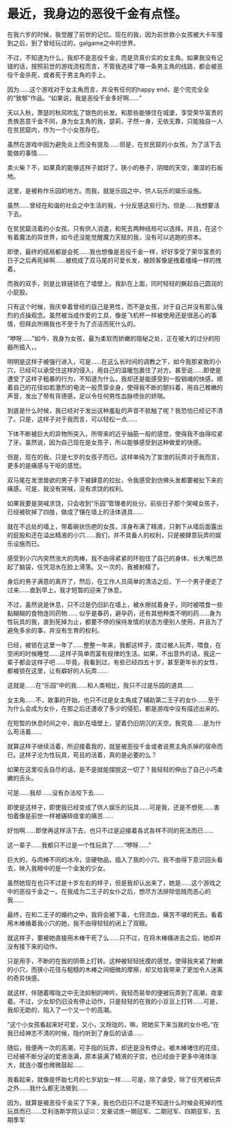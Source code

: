 # 最近，我身边的恶役千金有点怪。

在我六岁的时候，我觉醒了前世的记忆。现在的我，因为前世救小女孩被大卡车撞到之后，到了曾经玩过的，galgame之中的世界。

不过，不知道为什么，我却不是恶役千金，而是货真价实的女主角。如果我没有记错的话，按照前世的游戏流程而言，不管我选择了哪一条男主角的线路，都会被恶役千金杀死，或者死于男主角的手上。

因为……这个游戏对于女主角而言，并没有任何的happy end，是个完完全全的“致郁”作品。“如果说，我是恶役千金多好啊……”

天以入秋，萧瑟的秋风吹乱了银色的长发。和那些能够住在城堡，享受荣华富贵的贵族恶意千金不同，身为女主角的我，瑟莉，孑然一身，无依无靠，只能独自一人在贫民窟内，作为一个小女孩存在。

虽然在游戏中因为避免炎上而没有提及……但是，在贫民窟的小女孩，为了活下去能做的事情……

卖火柴？不，如果真的能够这样子就好了。狭小的巷子，阴暗的天空，潮湿的石板地。

这里，是被称作乐园的地方。而我，就是乐园之中，供人玩乐的娱乐设施。

虽然……曾经在和谐的社会之中生活的我，十分反感这些行为。但是……我想要活下去。

在贫民窟活着的小女孩，只有供人消遣，和死去两种结局可以选择。并且，在这个有着魔法的异世界，如今还没能觉醒魔力天赋的我，没有可以逃跑的资本。

即使，最终的结局都是会死……我也想像是恶役千金一样，好好享受了荣华富贵的日子之后再死掉啊……被梳成了双马尾的可爱长发，被顾客像是拽着缰绳一样的拽着。

而我的双手，则是比铁链锁在了墙壁上。我趴在上面，同时轻轻的撅起自己圆润的小屁股。

只有这个时候，我庆幸着曾经的自己是男性，而不是女孩，对于自己并没有那么强烈的贞操观念。虽然被当成作爱的工具，像是飞机杯一样被使用还是很恶心的事情，但拜此所赐我也不至于为了贞洁而死什么的。

“咿呀……”如今，我身为女孩，最为柔软而娇嫩的隐秘之处，正在被大的过分的阳器所插入，。

明明是这样子被强行进入，可是……在这么长时间的调教之下，如今我那紧致的小穴，已经可以承受住这样的侵入，用自己的温暖包裹住了对方。甚至说……即使是遭受了这样子粗暴的行为，不知道为什么，我却还是能感受到一股销魂的快感，顺着自己的花径如若激烈的电流一般贯穿全身，使得我不断的颤抖着，用自己稚嫩的声音，发出了带有背德感，足以令任何男性血脉喷张的娇喘。

到底是什么时候，我已经对于发出这种羞耻的声音不抵触了呢？我恐怕已经记不清了。只是，这样子对于我而言，可以轻松一点……

下体不断被巨大的异物所突入，所带来的近乎抽筋一般的感觉，使得我不由得咬紧了牙。虽然说，因为自己现在是女孩子，所以能够感受到这种做爱的快感。

但是，现在的我，只是七岁的女孩子而已。这样单纯为了宣泄的玩弄对于我而言，更多的是痛感与干呕的感觉。

双马尾在发泄兽欲的男子手下被肆意的拉扯，令我感受到仿佛头发都要被扯下来的痛感。可是，我没有哭喊，没有求饶的权利。

如果我要是哭喊求饶，只会收到“乐园”管理者的处分。前些日子那个哭喊女孩子，已经被砍掉了四肢，做成了镶在墙上的活体道具……

就在不远处的墙上，带着碗状伤疤的女孩，浑身布满了精液，只剩下从墙后面露出的屁股和还在溢出精液的小穴……我们，并不具备人的权利，只是被肆意玩弄的娱乐设施而已。

感受到小穴内突然涨大的肉棒，我不由得紧紧的环抱住了自己的身体，长大嘴巴昂起了脑袋，任凭泪水在脸上滑落。又一次的，我被射精了。

身后的男子满意的离开了，然后，在工作人员简单的清洁之后，下一个男子便走了过来……直到早上，我才短暂的迎来了休息。

不过，虽然说是休息，只不过是仍旧趴在墙上，被水擦拭着身子，同时被喂食一些黏糊糊的食物连同药物…… 似乎是春药，避孕药，还有其他种类不明的药……身为性玩具的我，直到死掉为止，都要不停的保持发情的状态方便别人使用，并且为了避免多余的事，并没有生育的权利。

已经，被锁在这里一年了……整整一年来，我都这样子，度过被人玩弄，喂食，在空闲的时候睡觉……这样子简单而富有规律的生活。如果，不出意外的话，我这一辈子都会这样子吧……毕竟，我看到过，有些已经四五十岁，甚至更年长的女性，都被锁在这里，让有癖好的人玩弄……

这就是……在“乐园”中的我……和人类相比，我只不过是乐园的道具……

女主角……不，故事的开始，也只不过是女主角成了辅助第二王子的女仆……至于为什么会成为女仆，在那之后还遭收了多少的侵犯，都是游戏中没有描述出来的。

在短暂的休息时间之中，我趴在墙壁上，望着仍旧阴沉的天空。我究竟……是为什么苟活着……

就算这样子继续活着，所迎接着我的，就是被恶役千金或者说男主角杀掉的宿命而已。这样子沦为性玩具，苟且的活着，真的是必要的么？

如果在这里咬舌自尽的话，是不是就能摆脱这一切了？我轻轻的伸出了自己小巧柔嫩的舌头。

可是……我却……没有办法咬下去……

即使是这样子，即使我已经变成了供人娱乐的玩具……可是我，还是不想死……害怕着像是前世一样被碾碎痉挛的痛苦……

好怕啊……即使再这样活下去，也只不过是迎接着各式各样不同的死法而已……

这一辈子……我都只不过是一个性玩具了……“咿呀……”

巨大的，与肉棒不同的冰冷，坚硬物品，插入了我的小穴。我不由得下意识回头看去，映入我眼中的是一个金发的少女。

虽然她现在也只不过是十岁左右的样子，但是我却认出来了，她是……这个游戏之中的恶役千金之一。在我成为二王子的女仆之后，想尽方法排除低贱而恶心的我……

最终，在和二王子的婚约之中，我将会被下毒，七窍流血，痛苦不堪的死去。看着用木棒捅着我小穴的她，我不由得轻轻的闭上了双眼。

就这样子，要被她直接用木棒干死了么……只不过，在将木棒捅进去之后，她却并没有接下来的动作。

只是用手，不断的在我的阴蒂上打转。这种被轻轻抚摸的感觉，使得我夹紧了粉嫩的小穴，而狭小花径与粗糙的木棒之间细微的摩擦，却又给我带来了更加令人迷离的奇异快感。

就这样，伴随着喉咙之中无法抑制的呻吟，我轻而易举的便被玩弄到了高潮，痉挛着。不过，少女却仍旧没有停止动作，只是轻轻的在我的小豆豆上打转……可是，我却无助的，陷入了一个又一个的高潮。

“这个小女孩看起来好可爱，又小，又玲珑的，嘛，把她买下来当我的女仆吧。”在我已经神志不清的时候，隐约听到了身后的话语……

随后，我便再一次的高潮，可手指的玩弄，却还是没有停止。被木棒堵住的花径，已经被不断分泌的爱液涨满，原本装满了精液的子宫，也已经由于更多中液体涨大，就连小腹也微微鼓起……

我看起来，就像是怀胎七月的七岁幼女一样……可是，除了承受，除了任凭被玩弄之外……我什么都无法做到……

因为，就算是被恶役千金买了下来，我也仍旧只不过是不知道什么时候会死掉的性玩具而已……艾利浩斯学院认证☑：文豪试炼一期冠军、二期冠军、四期亚军、五期季军

